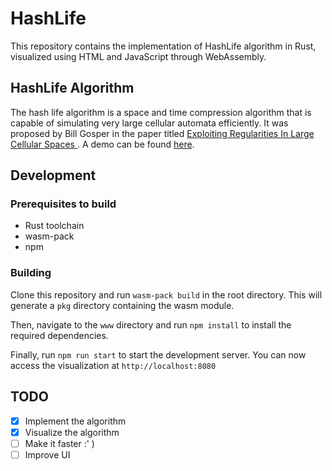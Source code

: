 # HashLife

This repository contains the implementation of HashLife algorithm in Rust, visualized using HTML and JavaScript through WebAssembly.

## HashLife Algorithm

The hash life algorithm is a space and time compression algorithm that is capable of simulating very large cellular automata efficiently. It was proposed by Bill Gosper in the paper titled [Exploiting Regularities In Large Cellular Spaces ](https://www.lri.fr/~filliatr/m1/gol/gosper-84.pdf). A demo can be found [here](https://copy.sh/life/).

## Development
### Prerequisites to build
- Rust toolchain
- wasm-pack
- npm

### Building
Clone this repository and run `wasm-pack build` in the root directory. This will generate a `pkg` directory containing the wasm module.

Then, navigate to the `www` directory and run `npm install` to install the required dependencies.

Finally, run `npm run start` to start the development server. You can now access the visualization at `http://localhost:8080`

## TODO
- [x] Implement the algorithm
- [x] Visualize the algorithm
- [ ] Make it faster :' )
- [ ] Improve UI
